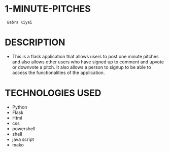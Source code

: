 # 1-MINUTE-PITCHES

     Babra Kiyai

 # DESCRIPTION
  * This is a flask application that allows users to post one minute pitches and also allows other users who have signed up to comment and upvote or downvote a pitch. It also allows a person to signup to be able to access the functionalities of the application.

# TECHNOLOGIES USED

 * Python
 * Flask
 * Html
 * css
 * powershell
 * shell
 * java script
 * mako